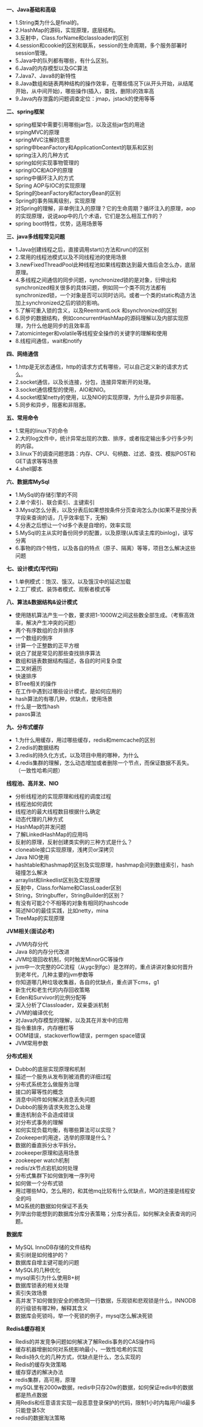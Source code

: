 
**一、Java基础和高级**

*   1.String类为什么是final的。
*   2.HashMap的源码，实现原理，底层结构。
*   3.反射中，Class.forName和classloader的区别
*   4.session和cookie的区别和联系，session的生命周期，多个服务部署时session管理。
*   5.Java中的队列都有哪些，有什么区别。
*   6.Java的内存模型以及GC算法
*   7.Java7、Java8的新特性
*   8.Java数组和链表两种结构的操作效率，在哪些情况下(从开头开始，从结尾开始，从中间开始)，哪些操作(插入，查找，删除)的效率高
*   9.Java内存泄露的问题调查定位：jmap，jstack的使用等等

**二、spring框架**

*   spring框架中需要引用哪些jar包，以及这些jar包的用途
*   srpingMVC的原理
*   springMVC注解的意思
*   spring中beanFactory和ApplicationContext的联系和区别
*   spring注入的几种方式
*   spring如何实现事物管理的
*   springIOC和AOP的原理
*   spring中循环注入的方式
*   Spring AOP与IOC的实现原理
*   Spring的beanFactory和factoryBean的区别
*   Spring的事务隔离级别，实现原理
*   对Spring的理解，非单例注入的原理？它的生命周期？循环注入的原理，aop的实现原理，说说aop中的几个术语，它们是怎么相互工作的？
*   spring boot特性，优势，适用场景等

**三、java多线程常见问题**

*   1.Java创建线程之后，直接调用start()方法和run()的区别
*   2.常用的线程池模式以及不同线程池的使用场景
*   3.newFixedThreadPool此种线程池如果线程数达到最大值后会怎么办，底层原理。
*   4.多线程之间通信的同步问题，synchronized锁的是对象，衍伸出和synchronized相关很多的具体问题，例如同一个类不同方法都有synchronized锁，一个对象是否可以同时访问。或者一个类的static构造方法加上synchronized之后的锁的影响。
*   5.了解可重入锁的含义，以及ReentrantLock 和synchronized的区别
*   6.同步的数据结构，例如concurrentHashMap的源码理解以及内部实现原理，为什么他是同步的且效率高
*   7.atomicinteger和volatile等线程安全操作的关键字的理解和使用
*   8.线程间通信，wait和notify

**四、网络通信**

*   1.http是无状态通信，http的请求方式有哪些，可以自己定义新的请求方式么。
*   2.socket通信，以及长连接，分包，连接异常断开的处理。
*   3.socket通信模型的使用，AIO和NIO。
*   4.socket框架netty的使用，以及NIO的实现原理，为什么是异步非阻塞。
*   5.同步和异步，阻塞和非阻塞。

**五、常用命令**

*   1.常用的linux下的命令
*   2.大的log文件中，统计异常出现的次数、排序，或者指定输出多少行多少列的内容。
*   3.linux下的调查问题思路：内存、CPU、句柄数、过滤、查找、模拟POST和GET请求等等场景
*   4.shell脚本

**六、数据库MySql**

*   1.MySql的存储引擎的不同
*   2.单个索引、联合索引、主键索引
*   3.Mysql怎么分表，以及分表后如果想按条件分页查询怎么办(如果不是按分表字段来查询的话，几乎效率低下，无解)
*   4.分表之后想让一个id多个表是自增的，效率实现
*   5.MySql的主从实时备份同步的配置，以及原理(从库读主库的binlog)，读写分离
*   6.事物的四个特性，以及各自的特点（原子、隔离）等等，项目怎么解决这些问题

**七、设计模式(写代码)**

*   1.单例模式：饱汉、饿汉。以及饿汉中的延迟加载
*   2.工厂模式、装饰者模式、观察者模式等

**八、算法&数据结构&设计模式**

*   使用随机算法产生一个数，要求把1-1000W之间这些数全部生成。（考察高效率，解决产生冲突的问题）
*   两个有序数组的合并排序
*   一个数组的倒序
*   计算一个正整数的正平方根
*   说白了就是常见的那些查找排序算法
*   数组和链表数据结构描述，各自的时间复杂度
*   二叉树遍历
*   快速排序
*   BTree相关的操作
*   在工作中遇到过哪些设计模式，是如何应用的
*   hash算法的有哪几种，优缺点，使用场景
*   什么是一致性hash
*   paxos算法

**九、分布式缓存**

*   1.为什么用缓存，用过哪些缓存，redis和memcache的区别
*   2.redis的数据结构
*   3.redis的持久化方式，以及项目中用的哪种，为什么
*   4.redis集群的理解，怎么动态增加或者删除一个节点，而保证数据不丢失。（一致性哈希问题）

**线程池、高并发、NIO**

*   分析线程池的实现原理和线程的调度过程
*   线程池如何调优
*   线程池的最大线程数目根据什么确定
*   动态代理的几种方式
*   HashMap的并发问题
*   了解LinkedHashMap的应用吗
*   反射的原理，反射创建类实例的三种方式是什么？
*   cloneable接口实现原理，浅拷贝or深拷贝
*   Java NIO使用
*   hashtable和hashmap的区别及实现原理，hashmap会问到数组索引，hash碰撞怎么解决
*   arraylist和linkedlist区别及实现原理
*   反射中，Class.forName和ClassLoader区别
*   String，Stringbuffer，StringBuilder的区别？
*   有没有可能2个不相等的对象有相同的hashcode
*   简述NIO的最佳实践，比如netty，mina
*   TreeMap的实现原理

**JVM相关(面试必考)**

*   JVM内存分代
*   Java 8的内存分代改进
*   JVM垃圾回收机制，何时触发MinorGC等操作
*   jvm中一次完整的GC流程（从ygc到fgc）是怎样的，重点讲讲对象如何晋升到老年代，几种主要的jvm参数等
*   你知道哪几种垃圾收集器，各自的优缺点，重点讲下cms，g1
*   新生代和老生代的内存回收策略
*   Eden和Survivor的比例分配等
*   深入分析了Classloader，双亲委派机制
*   JVM的编译优化
*   对Java内存模型的理解，以及其在并发中的应用
*   指令重排序，内存栅栏等
*   OOM错误，stackoverflow错误，permgen space错误
*   JVM常用参数

**分布式相关**

*   Dubbo的底层实现原理和机制
*   描述一个服务从发布到被消费的详细过程
*   分布式系统怎么做服务治理
*   接口的幂等性的概念
*   消息中间件如何解决消息丢失问题
*   Dubbo的服务请求失败怎么处理
*   重连机制会不会造成错误
*   对分布式事务的理解
*   如何实现负载均衡，有哪些算法可以实现？
*   Zookeeper的用途，选举的原理是什么？
*   数据的垂直拆分水平拆分。
*   zookeeper原理和适用场景
*   zookeeper watch机制
*   redis/zk节点宕机如何处理
*   分布式集群下如何做到唯一序列号
*   如何做一个分布式锁
*   用过哪些MQ，怎么用的，和其他mq比较有什么优缺点，MQ的连接是线程安全的吗
*   MQ系统的数据如何保证不丢失
*   列举出你能想到的数据库分库分表策略；分库分表后，如何解决全表查询的问题。

**数据库**

*   MySQL InnoDB存储的文件结构
*   索引树是如何维护的？
*   数据库自增主键可能的问题
*   MySQL的几种优化
*   mysql索引为什么使用B+树
*   数据库锁表的相关处理
*   索引失效场景
*   高并发下如何做到安全的修改同一行数据，乐观锁和悲观锁是什么，INNODB的行级锁有哪2种，解释其含义
*   数据库会死锁吗，举一个死锁的例子，mysql怎么解决死锁

**Redis&缓存相关**

*   Redis的并发竞争问题如何解决了解Redis事务的CAS操作吗
*   缓存机器增删如何对系统影响最小，一致性哈希的实现
*   Redis持久化的几种方式，优缺点是什么，怎么实现的
*   Redis的缓存失效策略
*   缓存穿透的解决办法
*   redis集群，高可用，原理
*   mySQL里有2000w数据，redis中只存20w的数据，如何保证redis中的数据都是热点数据
*   用Redis和任意语言实现一段恶意登录保护的代码，限制1小时内每用户Id最多只能登录5次
*   redis的数据淘汰策略
